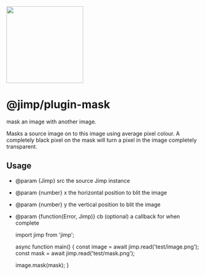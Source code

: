 <img src="https://s3.amazonaws.com/pix.iemoji.com/images/emoji/apple/ios-11/256/crayon.png" width="200" height="200" />

<span class="citation" data-cites="jimp/plugin-mask">@jimp/plugin-mask</span>
=============================================================================

mask an image with another image.

Masks a source image on to this image using average pixel colour. A completely black pixel on the mask will turn a pixel in the image completely transparent.

Usage
-----

-   <span class="citation" data-cites="param">@param</span> {Jimp} src the source Jimp instance
-   <span class="citation" data-cites="param">@param</span> {number} x the horizontal position to blit the image
-   <span class="citation" data-cites="param">@param</span> {number} y the vertical position to blit the image
-   <span class="citation" data-cites="param">@param</span> {function(Error, Jimp)} cb (optional) a callback for when complete

    import jimp from 'jimp';

    async function main() {
      const image = await jimp.read('test/image.png');
      const mask = await jimp.read('test/mask.png');

      image.mask(mask);
    }
